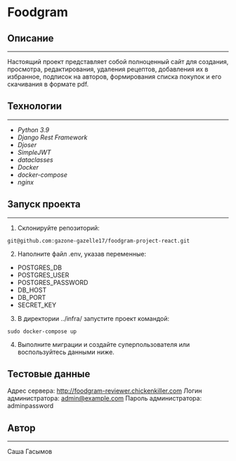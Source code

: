 # **Foodgram**
## **Описание**
___

Настоящий проект представляет собой полноценный сайт для создания, просмотра, редактирования, удаления рецептов, добавления их в избранное, подписок на авторов, формирования списка покупок и его скачивания в формате pdf.

## **Технологии**
___
+ *Python 3.9* 
+ *Django Rest Framework* 
+ *Djoser*
+ *SimpleJWT*
+ *dataclasses*
+ *Docker*
+ *docker-compose*
+ *nginx*

## **Запуск проекта**
___

1. Склонируйте репозиторий:
```
git@github.com:gazone-gazelle17/foodgram-project-react.git
```
2. Наполните файл .env, указав переменные:
+ POSTGRES_DB
+ POSTGRES_USER
+ POSTGRES_PASSWORD
+ DB_HOST
+ DB_PORT
+ SECRET_KEY
3. В директории ../infra/ запустите проект командой:
```
sudo docker-compose up
```
4. Выполните миграции и создайте суперпользователя или воспользуйтесь данными ниже.

## **Тестовые данные**
Адрес сервера: http://foodgram-reviewer.chickenkiller.com
Логин администратора: admin@example.com
Пароль администратора: adminpassword

## **Автор**
___

Саша Гасымов
